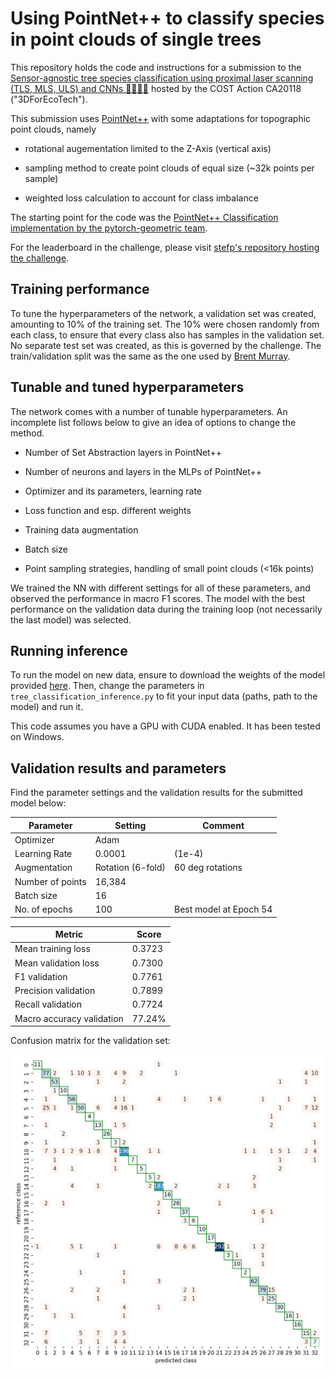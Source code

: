 # Using PointNet++ to classify species in point clouds of single trees

This repository holds the code and instructions for a submission to the [Sensor-agnostic tree species classification using proximal laser scanning (TLS, MLS, ULS) and CNNs 🌳🌲💥🤖](https://github.com/stefp/Tr3D_species) hosted by the COST Action CA20118 ("3DForEcoTech").

This submission uses [PointNet++](https://github.com/charlesq34/pointnet2) with some adaptations for topographic point clouds, namely

- rotational augementation limited to the Z-Axis (vertical axis)

- sampling method to create point clouds of equal size (~32k points per sample)

- weighted loss calculation to account for class imbalance

The starting point for the code was the [PointNet++ Classification implementation by the pytorch-geometric team](https://github.com/pyg-team/pytorch_geometric/blob/master/examples/pointnet2_classification.py).

For the leaderboard in the challenge, please visit [stefp's repository hosting the challenge](https://github.com/stefp/Tr3D_species#leader-board).

## Training performance

To tune the hyperparameters of the network, a validation set was created, amounting to 10% of the training set. The 10% were chosen randomly from each class, to ensure that every class also has samples in the validation set. No separate test set was created, as this is governed by the challenge. The train/validation split was the same as the one used by [Brent Murray](https://github.com/Brent-Murray/TR3D_PointAugDGCNN).

## Tunable and tuned hyperparameters

The network comes with a number of tunable hyperparameters. An incomplete list follows below to give an idea of options to change the method.

- Number of Set Abstraction layers in PointNet++

- Number of neurons and layers in the MLPs of PointNet++

- Optimizer and its parameters, learning rate

- Loss function and esp. different weights

- Training data augmentation

- Batch size

- Point sampling strategies, handling of small point clouds (<16k points)

We trained the NN with different settings for all of these parameters, and observed the performance in macro F1 scores. The model with the best performance on the validation data during the training loop (not necessarily the last model) was selected.

## Running inference

To run the model on new data, ensure to download the weights of the model provided [here](best.model). Then, change the parameters in `tree_classification_inference.py` to fit your input data (paths, path to the model) and run it.

This code assumes you have a GPU with CUDA enabled. It has been tested on Windows.

## Validation results and parameters
Find the parameter settings and the validation results for the submitted model below:

| Parameter        | Setting           | Comment                |
|------------------|-------------------|------------------------|
| Optimizer        | Adam              |                        |
| Learning Rate    | 0.0001            | (1e-4)                 |
| Augmentation     | Rotation (6-fold) | 60 deg rotations       |
| Number of points | 16,384            |                        |
| Batch size       | 16                |                        |
| No. of epochs    | 100               | Best model at Epoch 54 |


| Metric           | Score  |
|------------------|--------|
| Mean training loss| 0.3723 |
| Mean validation loss| 0.7300 |
| F1 validation    | 0.7761 |
| Precision validation|  0.7899      |
| Recall validation       |  0.7724      |
| Macro accuracy validation    |  77.24%    |

Confusion matrix for the validation set:

![img.png](confusion_matrix_validation.png)